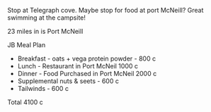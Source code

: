 Stop at Telegraph cove.
Maybe stop for food at port McNeill?  Great swimming at the campsite!

23 miles in is Port McNeill

JB Meal Plan

+ Breakfast - oats + vega protein powder - 800 c
+ Lunch - Restaurant in Port McNeil 1000 c
+ Dinner - Food Purchased in Port McNeil 2000 c
+ Supplemental nuts & seets - 600 c
+ Tailwinds - 600 c

Total 4100 c